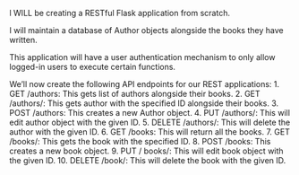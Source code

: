 l WILL be creating a RESTful Flask application from scratch. 

I will maintain a database of Author objects alongside the books they have written. 

This application will have a user authentication mechanism to only allow logged-in users to execute certain functions. 

We’ll now create the following API endpoints for our REST applications: 1. GET /authors: This gets list of authors alongside their books. 2. GET /authors/<id>: This gets author with the specified ID alongside their books. 3. POST /authors: This creates a new Author object. 4. PUT /authors/<id>: This will edit author object with the given ID. 5. DELETE /authors/<id>: This will delete the author with the given ID. 6. GET /books: This will return all the books. 7. GET /books/<id>: This gets the book with the specified ID. 8. POST /books: This creates a new book object. 9. PUT / books/<id>: This will edit book object with the given ID. 10. DELETE /book/<id>: This will delete the book with the given ID.